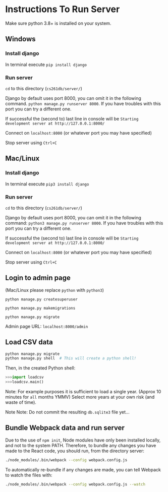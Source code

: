# Instructions To Run Server

Make sure python 3.8+ is installed on your system.

## Windows

### Install django
In terminal execute 
`pip install django`

### Run server
`cd` to this directory (`cs261db/server/`)

Django by default uses port 8000, you can omit it in the following command.
`python manage.py runserver 8000`.
If you have troubles with this port you can try a different one.

If successful the (second to) last line in console will be
`Starting development server at http://127.0.0.1:8000/`

Connect on `localhost:8000` (or whatever port you may have specified)

Stop server using `Ctrl+C`

## Mac/Linux

### Install django
In terminal execute 
`pip3 install django`

### Run server
`cd` to this directory (`cs261db/server/`)

Django by default uses port 8000, you can omit it in the following command:
`python3 manage.py runserver 8000`.
If you have troubles with this port you can try a different one.

If successful the (second to) last line in console will be
`Starting development server at http://127.0.0.1:8000/`

Connect on `localhost:8000` (or whatever port you may have specified)

Stop server using `Ctrl+C`

## Login to admin page

(Mac/Linux please replace `python` with `python3`)

`python manage.py createsuperuser`

`python manage.py makemigrations`

`python manage.py migrate`

Admin page URL: `localhost:8000/admin`

## Load CSV data

```bash
python manage.py migrate
python manage.py shell  # This will create a python shell!
```

Then, in the created Python shell:

```python
>>>import loadcsv
>>>loadcsv.main()
```

Note: For example purposes it is sufficient to load a single year.
(Approx 10 minutes for `all` months YMMV)
Select more years at your own risk (and waste of time).

Note Note: Do not commit the resulting `db.sqlite3` file yet...

## Bundle Webpack data and run server

Due to the use of `npm init`, Node modules have only been installed locally, and not to the system PATH. Therefore, to bundle any changes you have made to the React code, you should run, from the directory server:

```bash
./node_modules/.bin/webpack --config webpack.config.js
```

To automatically re-bundle if any changes are made, you can tell Webpack to watch the files with:

```bash
./node_modules/.bin/webpack --config webpack.config.js --watch
```
